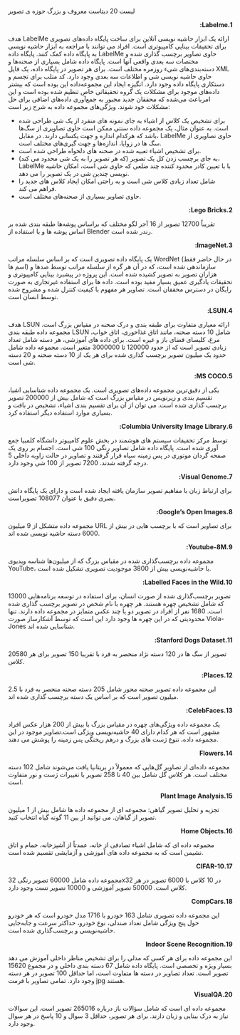 لیست 20 دیتاست معروف و بزرگ حوزه ی تصویر 
<p dir='rtl' align='right'>
<b>1.Labelme:</b>

هدف LabelMe ارائه یک ابزار حاشیه نویسی آنلاین برای ساخت پایگاه داده‌های تصویری برای تحقیقات بینایی کامپیوتری است. افراد می توانند با مراجعه به ابزار حاشیه نویسی به پایگاه داده کمک کنند.‌ پایگاه داده LabelMe حاوی تصاویر برچسب گذاری شده و مختصات سه بعدی واقعی آنها است. پایگاه داده شامل بسیاری از صحنه‌ها و دسته‌بندی‌های شیء روزمره مختلف است. برای هر تصویر در پایگاه داده، یک فایل XML حاوی حاشیه نویسی شی و اطلاعات سه بعدی وجود دارد. کد متلب برای تجسم و دستکاری پایگاه داده وجود دارد. انگیزه ایجاد این مجموعه‌داده این بوده است که بیشتر داده‌های موجود برای مشکلات یک گروه تحقیقاتی خاص تنظیم شده بوده است و این امرباعث می‌شده که محققان جدید مجبور به جمع‌آوری داده‌های اضافی برای حل مشکلات خود شوند. ویژگی‌های مجموعه داده به شرح زیر است:
- برای تشخیص یک کلاس از اشیاء به جای نمونه های منفرد از یک شی طراحی شده است. به عنوان مثال، یک مجموعه داده سنتی ممکن است حاوی تصاویری از سگ‌ها باشد که هرکدام اندازه و جهت یکسانی دارند. در مقابل، LabelMe حاوی تصاویری از سگ ها در زوایا، اندازه‌ها و جهت گیری‌های مختلف است.
- برای تشخیص اشیاء تعبیه شده در صحنه های دلخواه طراحی شده است.
- به جای برچسب زدن کل یک تصویر (که هر تصویر را به یک شی محدود می کند)، LabelMe با با تعیین کادر محدود کننده چند ضلعی که حاوی شی است، امکان حاشیه نویسی چندین شی در یک تصویر را می دهد.
- شامل تعداد زیادی کلاس شی است و به راحتی امکان ایجاد کلاس های جدید را فراهم می کند.
- حاوی تصاویر بسیاری از صحنه‌های مختلف است.
<p dir='rtl' align='right'>
<b>2.Lego Bricks:</b>

تقریباً 12700 تصویر از 16 آجر لگو مختلف که براساس پوشه‌ها طبقه بندی شده بر اساس پوشه ها و  با استفاده از Blender رندر شده است.

<p dir='rtl' align='right'>
<b>3.ImageNet:</b>

یک پایگاه داده تصویری است که بر اساس سلسله مراتب WordNet (در حال حاضر فقط اسم ها) سازماندهی شده است، که در آن هر گره از سلسله مراتب توسط صدها و هزاران تصویر به تصویر کشیده شده است. این پروژه در پیشبرد بینایی کامپیوتری و تحقیقات یادگیری عمیق بسیار مفید بوده است. داده ها برای استفاده غیرتجاری به صورت رایگان در دسترس محققان است. تصاویر هر مفهوم با کیفیت کنترل شده و مشروح شده توسط انسان است.

<p dir='rtl' align='right'>
<b>4.LSUN:</b>

هدف LSUN  ارائه معیاری متفاوت برای طبقه بندی و درک صحنه در مقیاس بزرگ است. مجموعه داده طبقه بندی LSUN شامل 10 دسته صحنه، مانند اتاق غذاخوری، اتاق خواب، مرغ، کلیسای فضای باز و غیره است. برای داده های آموزشی، هر دسته شامل تعداد زیادی تصویر است که از حدود 120000 تا 3000000 متغیر است. مجموعه داده شامل حدود یک میلیون تصویر برچسب گذاری شده برای هر یک از 10 دسته صحنه و 20 دسته شی است.

<p dir='rtl' align='right'>
<b>5.MS COCO:</b>

یکی از دقیق‌ترین مجموعه داده‌های تصویری است. یک مجموعه داده شناسایی اشیا، تقسیم بندی و زیرنویس در مقیاس بزرگ است که شامل بیش از 200000 تصویر برچسب گذاری شده است. می توان از آن برای تقسیم بندی اشیاء، تشخیص در بافت و بسیاری موارد استفاده دیگر استفاده کرد.


<p dir='rtl' align='right'>
<b>6.Columbia University Image Library:</b>

توسط مرکز تحقیقات سیستم های هوشمند در بخش علوم کامپیوتر دانشگاه کلمبیا جمع آوری شده است. پایگاه داده شامل تصاویر رنگی 100 شی است. اجسام بر روی یک صفحه گردان موتوری در پس زمینه سیاه قرار گرفتند و تصاویر در حالت زاویه داخلی 5 درجه گرفته شدند. 7200 تصویر از 100 شی وجود دارد.


<p dir='rtl' align='right'>
<b>7.Visual Genome:</b>

برای ارتباط زبان با مفاهیم تصویر سازمان یافته ایجاد شده است و دارای یک پایگاه دانش بصری دقیق با عنوان 108077 تصویراست.

<p dir='rtl' align='right'>
<b>8.Google’s Open Images:</b>

مجموعه داده متشکل از 9 میلیون URL برای تصاویر است که با برچسب هایی در بیش از 6000 دسته حاشیه نویسی شده اند.

<p dir='rtl' align='right'>
<b>9.Youtube-8M:</b>

مجموعه داده برچسب‌گذاری شده در مقیاس بزرگ که از میلیون‌ها شناسه ویدیوی YouTube، با حاشیه‌نویسی بیش از 3800 موجودیت تصویری تشکیل شده است.

<p dir='rtl' align='right'>
<b>10.Labelled Faces in the Wild:</b>

13000 تصویر برچسب‌گذاری شده از صورت انسان، برای استفاده در توسعه برنامه‌هایی که شامل تشخیص چهره هستند. هر چهره با نام شخص در تصویر برچسب گذاری شده است. 1680 نفر از افراد در تصویر دو یا چند عکس متمایز در مجموعه داده دارند. تنها محدودیتی که در این چهره ها وجود دارد این است که توسط آشکارساز صورت Viola-Jones شناسایی شده اند.

<p dir='rtl' align='right'>
<b>11.Stanford Dogs Dataset:</b>

20580 تصویر از سگ ها در 120 دسته نژاد منحصر به فرد با تقریبا 150 تصویر برای هر کلاس.

<p dir='rtl' align='right'>
<b>12.Places:</b>

این مجموعه داده تصویر صحنه محور شامل 205 دسته صحنه منحصر به فرد با 2.5 میلیون تصویر است که بر اساس یک دسته برچسب گذاری شده اند.

<p dir='rtl' align='right'>
<b>13.CelebFaces:</b>

یک مجموعه داده ویژگی‌های چهره در مقیاس بزرگ با بیش از 200 هزار عکس افراد مشهور است که هر کدام دارای 40 حاشیه‌نویسی ویژگی است.تصاویر موجود در این مجموعه داده، تنوع ژست های بزرگ و درهم ریختگی پس زمینه را پوشش می دهند.

<p dir='rtl' align='right'>
<b>14.Flowers</b>

مجموعه داده‌ای از تصاویر گل‌هایی که معمولاً در بریتانیا یافت می‌شوند شامل 102 دسته مختلف است. هر کلاس گل شامل بین 40 تا 258 تصویر با تغییرات ژست و نور متفاوت است.

<p dir='rtl' align='right'>
<b>15.Plant Image Analysis</b>

تجزیه و تحلیل تصویر گیاهی: مجموعه ای از مجموعه داده ها شامل بیش از 1 میلیون تصویر از گیاهان. می توانید از بین 11 گونه گیاه انتخاب کنید.


<p dir='rtl' align='right'>
<b>16.Home Objects</b>

مجموعه داده ای که شامل اشیاء تصادفی از خانه، عمدتاً از آشپزخانه، حمام و اتاق نشیمن است که به مجموعه داده های آموزشی و آزمایشی تقسیم شده است.

<p dir='rtl' align='right'>
<b>17.CIFAR-10</b>

مجموعه داده  شامل 60000 تصویر رنگی 32x32 در 10 کلاس با 6000 تصویر در هر کلاس است. 50000 تصویر آموزشی و 10000 تصویر تست وجود دارد.


<p dir='rtl' align='right'>
<b>18.CompCars</b>

این مجموعه داده تصویری شامل 163 خودرو با 1716 مدل خودرو است که هر خودرو حول پنج ویژگی شامل تعداد صندلی، نوع خودرو، حداکثر سرعت و جابه‌جایی حاشیه‌نویسی و برچسب‌گذاری شده است.


<p dir='rtl' align='right'>
<b>19.Indoor Scene Recognition</b>

این مجموعه داده برای هر کسی که مدلی را برای تشخیص مناظر داخلی آموزش می دهد بسیار ویژه و تخصصی است. پایگاه داده شامل 67 دسته بندی داخلی و در مجموع 15620 تصویر است. تعداد تصاویر در دسته ها متفاوت است، اما حداقل 100 تصویر در هر دسته وجود دارد. تمامی تصاویر با فرمت jpg هستند.


<p dir='rtl' align='right'>
<b>20.VisualQA</b>

مجموعه داده ای است که شامل سؤالات باز درباره 265016 تصویر است. این سوالات نیاز به درک بینایی و زبان دارند. برای هر تصویر، حداقل 3 سوال و 10 پاسخ در هر سوال وجود دارد.











</p>

